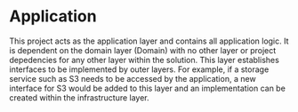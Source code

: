 ﻿# Application
This project acts as the application layer and contains all application logic.  It is dependent on the domain layer (Domain)  with no other layer or project depedencies for any other layer within the solution.  This layer establishes interfaces to be implemented by outer layers.  For example, if a storage service such as S3 needs to be accessed by the application, a new interface for S3 would be added to this layer and an implementation can be created within the infrastructure layer.
